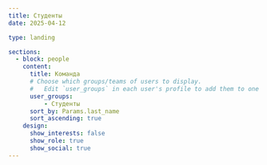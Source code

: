 ```yaml
---
title: Студенты
date: 2025-04-12

type: landing

sections:
  - block: people
    content:
      title: Команда
      # Choose which groups/teams of users to display.
      #   Edit `user_groups` in each user's profile to add them to one or more of these groups.
      user_groups:
          - Студенты
      sort_by: Params.last_name
      sort_ascending: true
    design:
      show_interests: false
      show_role: true
      show_social: true
---
```

